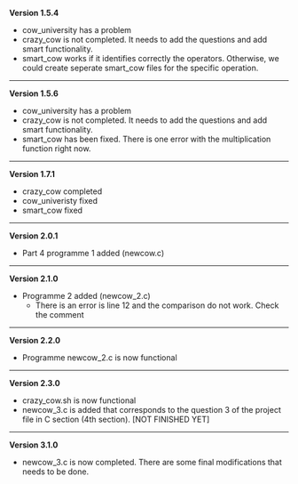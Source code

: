 **Version 1.5.4**

* cow_university has a problem
* crazy_cow is not completed. It needs to add the questions and add smart functionality.
* smart_cow works if it identifies correctly the operators. Otherwise, we could create seperate smart_cow files for the specific operation.

---

**Version 1.5.6**

* cow_university has a problem
* crazy_cow is not completed. It needs to add the questions and add smart functionality.
* smart_cow has been fixed. There is one error with the multiplication function right now.

---

**Version 1.7.1**

* crazy_cow completed
* cow_univeristy fixed
* smart_cow fixed

---

**Version 2.0.1**

* Part 4 programme 1 added (newcow.c)

---

**Version 2.1.0**

* Programme 2 added (newcow_2.c)
  * There is an error is line 12 and the comparison do not work. Check the comment

---

**Version 2.2.0**

* Programme newcow_2.c is now functional

---

**Version 2.3.0**

* crazy_cow.sh is now functional
* newcow_3.c is added that corresponds to the question 3 of the project file in C section (4th section). [NOT FINISHED YET]

---

**Version 3.1.0**

* newcow_3.c is now completed. There are some final modifications that needs to be done.
